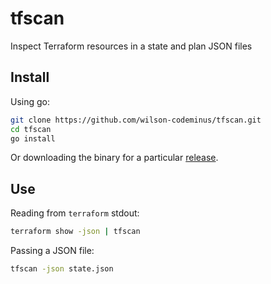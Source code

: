 # tfscan

Inspect Terraform resources in a state and plan JSON files

## Install

Using go:

```bash
git clone https://github.com/wilson-codeminus/tfscan.git
cd tfscan
go install
```

Or downloading the binary for a particular [release](https://github.com/wilson-codeminus/tfscan/releases).

## Use

Reading from `terraform` stdout:

```bash
terraform show -json | tfscan
```

Passing a JSON file:

```bash
tfscan -json state.json

```
